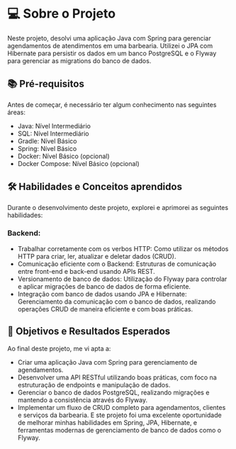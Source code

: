 # 💻 Sobre o Projeto
Neste projeto, desolvi uma aplicação Java com Spring para gerenciar agendamentos de atendimentos em uma barbearia. Utilizei o JPA com Hibernate para persistir os dados em um banco PostgreSQL e o Flyway para gerenciar as migrations do banco de dados.

## 📚 Pré-requisitos
Antes de começar, é necessário ter algum conhecimento nas seguintes áreas:

* Java: Nível Intermediário
* SQL: Nível Intermediário
* Gradle: Nível Básico
* Spring: Nível Básico
* Docker: Nível Básico (opcional)
* Docker Compose: Nível Básico (opcional)

## 🛠️ Habilidades e Conceitos aprendidos

Durante o desenvolvimento deste projeto, explorei e aprimorei as seguintes habilidades:

### Backend:
* Trabalhar corretamente com os verbos HTTP: Como utilizar os métodos HTTP para criar, ler, atualizar e deletar dados (CRUD).
* Comunicação eficiente com o Backend: Estruturas de comunicação entre front-end e back-end usando APIs REST.
* Versionamento de banco de dados: Utilização do Flyway para controlar e aplicar migrações de banco de dados de forma eficiente.
* Integração com banco de dados usando JPA e Hibernate: Gerenciamento da comunicação com o banco de dados, realizando operações CRUD de maneira eficiente e com boas práticas.

## 🎯 Objetivos e Resultados Esperados
Ao final deste projeto, me vi apta a:

* Criar uma aplicação Java com Spring para gerenciamento de agendamentos.
* Desenvolver uma API RESTful utilizando boas práticas, com foco na estruturação de endpoints e manipulação de dados.
* Gerenciar o banco de dados PostgreSQL, realizando migrações e mantendo a consistência através do Flyway.
* Implementar um fluxo de CRUD completo para agendamentos, clientes e serviços da barbearia.
E
ste projeto foi uma excelente oportunidade de melhorar minhas habilidades em Spring, JPA, Hibernate, e ferramentas modernas de gerenciamento de banco de dados como o Flyway.
